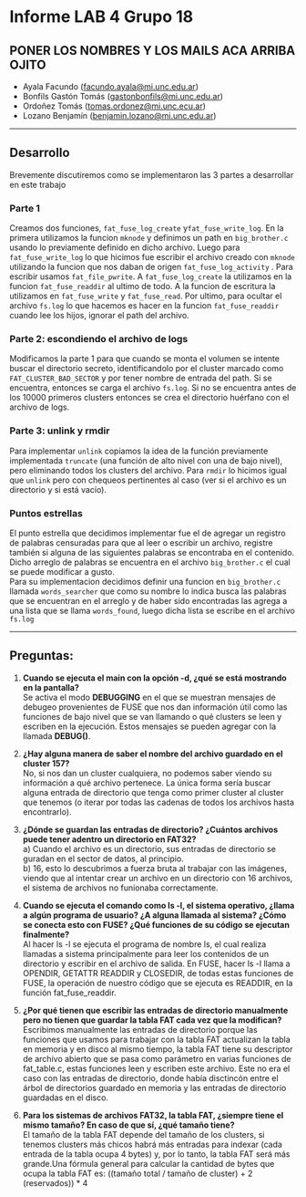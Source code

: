 # Informe LAB 4 Grupo 18


## PONER LOS NOMBRES Y LOS MAILS ACA ARRIBA OJITO
- Ayala Facundo (facundo.ayala@mi.unc.edu.ar)
- Bonfils Gastón Tomás (gastonbonfils@mi.unc.edu.ar)
- Ordoñez Tomás (tomas.ordonez@mi.unc.ecu.ar)
- Lozano Benjamín (benjamin.lozano@mi.unc.edu.ar)

---

## Desarrollo
Brevemente discutiremos como se implementaron las 3 partes a desarrollar en este trabajo

### Parte 1
Creamos dos funciones, `fat_fuse_log_create` y`fat_fuse_write_log`. En la primera utilizamos la funcion `mknode` y definimos un path en `big_brother.c` usando lo previamente definido en dicho archivo. Luego para `fat_fuse_write_log` lo que hicimos fue escribir el archivo creado con `mknode` utilizando la funcion que nos daban de origen  `fat_fuse_log_activity` . Para escribir usamos `fat_file_pwrite`. A `fat_fuse_log_create` la utilizamos en la funcion `fat_fuse_readdir` al ultimo de todo.
A la funcion de escritura la utilizamos en `fat_fuse_write` y `fat_fuse_read`.
Por ultimo, para ocultar el archivo `fs.log` lo que hacemos es hacer en la funcion `fat_fuse_readdir` cuando lee los hijos, ignorar el path del archivo.

### Parte 2: escondiendo el archivo de logs
Modificamos la parte 1 para que cuando se monta el volumen se intente buscar el directorio secreto, identificandolo por el cluster marcado como `FAT_CLUSTER_BAD_SECTOR` y por tener nombre de entrada del path. Si se encuentra, entonces se carga el archivo `fs.log`. Si no se encuentra antes de los 10000 primeros clusters entonces se crea el directorio huérfano con el archivo de logs.   

### Parte 3: unlink y rmdir
Para implementar `unlink` copiamos la idea de la función previamente implementada `truncate` (una función de alto nivel con una de bajo nivel), pero eliminando todos los clusters del archivo. Para `rmdir` lo hicimos igual que `unlink` pero con chequeos pertinentes al caso (ver si el archivo es un directorio y si está vacío).  

### Puntos estrellas
El punto estrella que decidimos implementar fue el de agregar un registro de palabras censuradas para que al leer o escribir un archivo, registre también si alguna de las siguientes palabras se encontraba en el contenido. Dicho arreglo de palabras se encuentra en el archivo `big_brother.c` el cual se puede modificar a gusto.  
Para su implementacion decidimos definir una funcion en `big_brother.c` llamada `words_searcher` que como su nombre lo indica busca las palabras que se encuentran en el arreglo y de haber sido encontradas las agrega a una lista que se llama `words_found`, luego dicha lista se escribe en el archivo `fs.log`

--- 

## Preguntas:

1. **Cuando se ejecuta el main con la opción -d, ¿qué se está mostrando en la pantalla?**  
Se activa el modo **DEBUGGING** en el que se muestran mensajes de debugeo provenientes de FUSE que nos dan información útil como las funciones de bajo nivel que se van llamando o qué clusters se leen y escriben en la ejecución. Estos mensajes se pueden agregar con la llamada **DEBUG()**.  

2. **¿Hay alguna manera de saber el nombre del archivo guardado en el cluster 157?**  
No, si nos dan un cluster cualquiera, no podemos saber viendo su información a qué archivo pertenece. La única forma sería buscar alguna entrada de directorio que tenga como primer cluster al cluster que tenemos (o iterar por todas las cadenas de todos los archivos hasta encontrarlo).  

3. **¿Dónde se guardan las entradas de directorio? ¿Cuántos archivos puede tener adentro un directorio en FAT32?**  
a) Cuando el archivo es un directorio, sus entradas de directorio se guradan en el sector de datos, al principio.  
b) 16, esto lo descubrimos a fuerza bruta al trabajar con las imágenes, viendo que al intentar crear un archivo en un directorio con 16 archivos, el sistema de archivos no funionaba correctamente.

4. **Cuando se ejecuta el comando como ls -l, el sistema operativo, ¿llama a algún programa de usuario? ¿A alguna llamada al sistema? ¿Cómo se conecta esto con FUSE? ¿Qué funciones de su código se ejecutan finalmente?**  
Al hacer ls -l se ejecuta el programa de nombre ls, el cual realiza llamadas a sistema principalmente para leer los contenidos de un directorio y escribir en el archivo de salida. En FUSE, hacer ls -l llama a OPENDIR, GETATTR READDIR y CLOSEDIR, de todas estas funciones de FUSE, la operación de nuestro código que se ejecuta es READDIR, en la función fat_fuse_readdir.   


5. **¿Por qué tienen que escribir las entradas de directorio manualmente pero no tienen que guardar la tabla FAT cada vez que la modifican?**  
Escribimos manualmente las entradas de directorio porque las funciones que usamos para trabajar con la tabla FAT actualizan la tabla en memoria y en disco al mismo tiempo, la tabla FAT tiene su descriptor de archivo abierto que se pasa como parámetro en varias funciones de fat_table.c, estas funciones leen y escriben este archivo. Este no era el caso con las entradas de directorio, donde había disctincón entre el árbol de directorios guardado en memoria y las entradas de directorio guardadas en el disco.


6. **Para los sistemas de archivos FAT32, la tabla FAT, ¿siempre tiene el mismo tamaño? En caso de que sí, ¿qué tamaño tiene?**  
El tamaño de la tabla FAT depende del tamaño de los clusters, si tenemos clusters más chicos habrá más entradas para indexar (cada entrada de la tabla ocupa 4 bytes) y, por lo tanto, la tabla FAT será más grande.Una fórmula general para calcular la cantidad de bytes que ocupa la tabla FAT es: ((tamaño total / tamaño de cluster) + 2 (reservados)) * 4

    